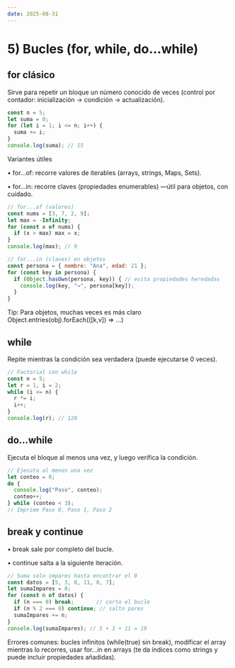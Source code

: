 ```yaml
---
date: 2025-08-31
---
```


# 5) Bucles (for, while, do…while)

## for clásico

Sirve para repetir un bloque un número conocido de veces (control por contador: inicialización → condición → actualización).

```javascript
const n = 5;
let suma = 0;
for (let i = 1; i <= n; i++) {
  suma += i;
}
console.log(suma); // 15

```

Variantes útiles


•	for...of: recorre valores de iterables (arrays, strings, Maps, Sets).

•	for...in: recorre claves (propiedades enumerables) —útil para objetos, con cuidado.

```javascript
// for...of (valores)
const nums = [3, 7, 2, 9];
let max = -Infinity;
for (const x of nums) {
  if (x > max) max = x;
}
console.log(max); // 9

// for...in (claves) en objetos
const persona = { nombre: "Ana", edad: 21 };
for (const key in persona) {
  if (Object.hasOwn(persona, key)) { // evita propiedades heredadas
    console.log(key, "→", persona[key]);
  }
}


```

Tip: Para objetos, muchas veces es más claro Object.entries(obj).forEach(([k,v]) => ...)

## while

Repite mientras la condición sea verdadera (puede ejecutarse 0 veces).

```javascript
// Factorial con while
const n = 5;
let r = 1, i = 2;
while (i <= n) {
  r *= i;
  i++;
}
console.log(r); // 120

```

## do…while

Ejecuta el bloque al menos una vez, y luego verifica la condición.

```javascript
// Ejecuta al menos una vez
let conteo = 0;
do {
  console.log("Paso", conteo);
  conteo++;
} while (conteo < 3);
// Imprime Paso 0, Paso 1, Paso 2

```

## break y continue

•	break sale por completo del bucle.

•	continue salta a la siguiente iteración.

```javascript
// Suma solo impares hasta encontrar el 0
const datos = [5, 3, 8, 11, 0, 7];
let sumaImpares = 0;
for (const n of datos) {
  if (n === 0) break;       // corto el bucle
  if (n % 2 === 0) continue; // salto pares
  sumaImpares += n;
}
console.log(sumaImpares); // 5 + 3 + 11 = 19

```

Errores comunes: bucles infinitos (while(true) sin break), modificar el array mientras lo recorres, usar for...in en arrays (te da índices como strings y puede incluir propiedades añadidas).
